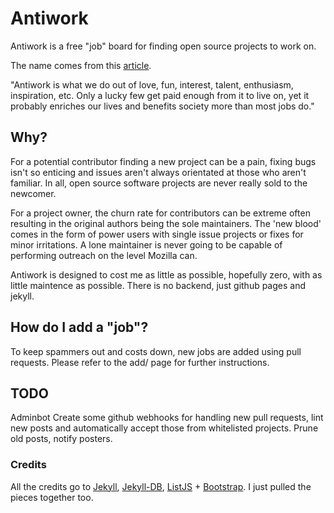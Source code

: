 Antiwork
=========

Antiwork is a free "job" board for finding open source projects to work on.

The name comes from this [article](https://contributoria.com/issue/2014-12/543d1c2487628e9a6500001b).

"Antiwork is what we do out of love, fun, interest, talent, enthusiasm,
inspiration, etc. Only a lucky few get paid enough from it to live on, yet it
probably enriches our lives and benefits society more than most jobs do."


Why?
---

For a potential contributor finding a new project can be a pain, fixing bugs
isn't so enticing and issues aren't always orientated at those who aren't
familiar. In all, open source software projects are never really sold 
to the newcomer.


For a project owner, the churn rate for contributors can be extreme often
resulting in the original authors being the sole maintainers. The 'new blood'
comes in the form of power users with single issue projects or fixes for minor
irritations. A lone maintainer is never going to be capable of performing
outreach on the level Mozilla can.

Antiwork is designed to cost me as little as possible, hopefully zero, with as 
little maintence as possible. There is no backend, just github pages and jekyll.


How do I add a "job"?
---

To keep spammers out and costs down, new jobs are added using pull requests.
Please refer to the add/ page for further instructions.


TODO
---

Adminbot
Create some github webhooks for handling new pull requests, lint new posts and
automatically accept those from whitelisted projects. Prune old posts, notify posters.



### Credits

All the credits go to [Jekyll](http://jekyllrb.com/), [Jekyll-DB](https://github.com/rypan/jekyll-db), [ListJS](http://listjs.com/) + [Bootstrap](http://getbootstrap.com/). I just pulled the pieces together too.
